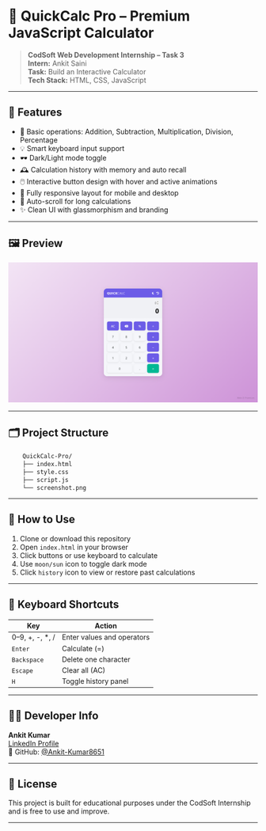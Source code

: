 # 🔢 QuickCalc Pro – Premium JavaScript Calculator

> **CodSoft Web Development Internship – Task 3**  
> **Intern:** Ankit Saini  
> **Task:** Build an Interactive Calculator  
> **Tech Stack:** HTML, CSS, JavaScript  

---

## 🌟 Features

- 🧮 Basic operations: Addition, Subtraction, Multiplication, Division, Percentage
- 💡 Smart keyboard input support
- 🕶️ Dark/Light mode toggle
- 🕰️ Calculation history with memory and auto recall
- 🖱️ Interactive button design with hover and active animations
- 📱 Fully responsive layout for mobile and desktop
- 🧠 Auto-scroll for long calculations
- ✨ Clean UI with glassmorphism and branding

---

## 🖼️ Preview

![QuickCalc Screenshot](./screenshot.png)

---

## 🗂️ Project Structure

        QuickCalc-Pro/
        ├── index.html
        ├── style.css
        ├── script.js
        └── screenshot.png


---

## 🚀 How to Use

1. Clone or download this repository
2. Open `index.html` in your browser
3. Click buttons or use keyboard to calculate
4. Use `moon/sun` icon to toggle dark mode
5. Click `history` icon to view or restore past calculations

---

## 🧠 Keyboard Shortcuts

| Key        | Action                |
|------------|------------------------|
| 0–9, +, -, *, / | Enter values and operators |
| `Enter`    | Calculate (=)         |
| `Backspace`| Delete one character  |
| `Escape`   | Clear all (AC)        |
| `H`        | Toggle history panel  |

---

## 🧑‍💻 Developer Info

**Ankit Kumar**  
[LinkedIn Profile](https://www.linkedin.com/in/ankit-saini-106585329)  
🔗 GitHub: [@Ankit-Kumar8651](https://github.com/Ankit-Kumar8651)

---

## 📃 License

This project is built for educational purposes under the CodSoft Internship and is free to use and improve.

---

